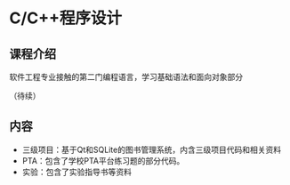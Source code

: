 # C/C++程序设计

## 课程介绍

软件工程专业接触的第二门编程语言，学习基础语法和面向对象部分

（待续）

## 内容

- 三级项目：基于Qt和SQLite的图书管理系统，内含三级项目代码和相关资料
- PTA：包含了学校PTA平台练习题的部分代码。
- 实验：包含了实验指导书等资料
